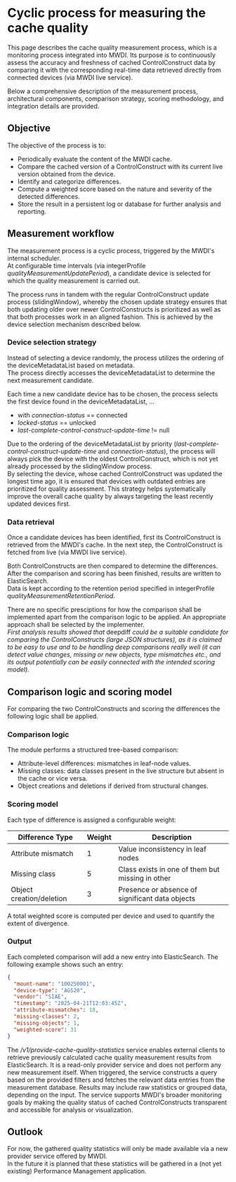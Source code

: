 # Cyclic process for measuring the cache quality

This page describes the cache quality measurement process, which is a monitoring process integrated into MWDI. 
Its purpose is to continuously assess the accuracy and freshness of cached ControlConstruct data by comparing it with the corresponding real-time data retrieved directly from connected devices (via MWDI live service).

Below a comprehensive description of the measurement process, architectural components, comparison strategy, scoring methodology, and integration details are provided.

## Objective

The objective of the process is to:
- Periodically evaluate the content of the MWDI cache.
- Compare the cached version of a ControlConstruct with its current live version obtained from the device.
- Identify and categorize differences.
- Compute a weighted score based on the nature and severity of the detected differences.
- Store the result in a persistent log or database for further analysis and reporting.

## Measurement workflow

The measurement process is a cyclic process, triggered by the MWDI's internal scheduler.  
At configurable time intervals (via integerProfile *qualityMeasurementUpdatePeriod*), a candidate device is selected for which the quality measurement is carried out.

The process runs in tandem with the regular ControlConstruct update process (slidingWindow), whereby the chosen update strategy ensures that both updating older over newer ControlConstructs is prioritized as well as that both processes work in an aligned fashion. This is achieved by the device selection mechanism described below. 

### Device selection strategy

Instead of selecting a device randomly, the process utilizes the ordering of the deviceMetadataList based on metadata.  
The process directly accesses the deviceMetadataList to determine the next measurement candidate.  

Each time a new candidate device has to be chosen, the process selects the first device found in the deviceMetadataList, ...
- with *connection-status* == connected
- *locked-status* == unlocked
- *last-complete-control-construct-update-time* != null

Due to the ordering of the deviceMetadataList by priority (*last-complete-control-construct-update-time* and *connection-status*), the process will always pick the device with the oldest ControlConstruct, which is not yet already processed by the slidingWindow process.  
By selecting the device, whose cached ControlConstruct was updated the longest time ago, it is ensured that devices with outdated entries are prioritized for quality assessment. This strategy helps systematically improve the overall cache quality by always targeting the least recently updated devices first.

### Data retrieval
Once a candidate devices has been identified, first its ControlConstruct is retrieved from the MWDI's cache. In the next step, the ControlConstruct is fetched from live (via MWDI live service).

Both ControlConstructs are then compared to determine the differences. After the comparison and scoring has been finished, results are written to ElasticSearch.  
Data is kept according to the retention period specified in integerProfile *qualityMeasurementRetentionPeriod*.

There are no specific presciptions for how the comparison shall be implemented apart from the comparison logic to be applied. An appropriate approach shall be selected by the implementer.  
*First analysis results showed that* deepdiff *could be a suitable candidate for comparing the ControlConstructs (large JSON structures), as it is claimed to be easy to use and to be handling deep comparisons really well (it can detect value changes, missing or new objects, type mismatches etc., and its output potentially can be easily connected with the intended scoring model).*  

## Comparison logic and scoring model

For comparing the two ControlConstructs and scoring the differences the following logic shall be applied.  

### Comparison logic
The module performs a structured tree-based comparison:
- Attribute-level differences: mismatches in leaf-node values.
- Missing classes: data classes present in the live structure but absent in the cache or vice versa.
- Object creations and deletions if derived from structural changes.

### Scoring model
Each type of difference is assigned a configurable weight:

| Difference Type         | Weight | Description                                      |
|-------------------------|--------|--------------------------------------------------|
| Attribute mismatch      | 1      | Value inconsistency in leaf nodes                |
| Missing class           | 5      | Class exists in one of them  but missing in other|     
| Object creation/deletion| 3      | Presence or absence of significant data objects  |

A total weighted score is computed per device and used to quantify the extent of divergence.  

### Output

Each completed comparison will add a new entry into ElasticSearch. The following example shows such an entry:
```json
{
  "mount-name": "100250001",
  "device-type": "AGS20",
  "vendor": "SIAE",
  "timestamp": "2025-04-21T12:03:45Z",
  "attribute-mismatches": 18,
  "missing-classes": 2,
  "missing-objects": 1,
  "weighted-score": 31
}
```

The */v1/provide-cache-quality-statistics* service enables external clients to retrieve previously calculated cache quality measurement results from ElasticSearch. 
It is a read-only provider service and does not perform any new measurement itself.
When triggered, the service constructs a query based on the provided filters and fetches the relevant data entries from the measurement database. 
Results may include raw statistics or grouped data, depending on the input.
The service supports MWDI's broader monitoring goals by making the quality status of cached ControlConstructs transparent and accessible for analysis or visualization.

## Outlook
For now, the gathered quality statistics will only be made available via a new provider service offered by MWDI.  
In the future it is planned that these statistics will be gathered in a (not yet existing) Performance Management application.  